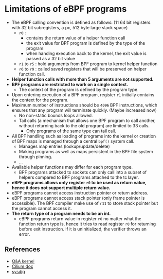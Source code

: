# Limitations of eBPF programs

- The eBPF calling convention is defined as follows: (11 64 bit registers with 32 bit subregisters, a pc, 512 byte large stack space)
    - ```r0``` :
       + contains the return value of a helper function call
       + the exit value for BPF program is defined by the type of the program
       + when handing execution back to the kernel, the exit value is passed as a 32 bit value
    - ```r1``` to ```r5``` : hold arguments from BPF program to kernel helper function
    - ```r6``` to ```r9``` : called saved registers that will be preserved on helper function call.
- **Helper function calls with more than 5 arguments are not supported.**
- **BPF programs are restricted to work on a single context.**
    + The context of the program is defined by the program type.
- Upon entering execution of a BPF program, register ```r1``` initially contains the context for the program.
- Maximum number of instructions should be ```4096``` BPF instructions, which ensures that any program will terminate quickly. (Maybe increased now)
    + No non-static bounds loops allowed.
    + Tail calls (a mechanism that allows one BPF program to call another, without returning back to the old program) are limited to 33 calls.
        + Only programs of the same type can tail call.
- All BPF handling such as loading of programs into the kernel or creation of BPF maps is managed through a central ```bpf()``` system call.
    + Manages map entries (lookup/update/delete)
    + Making programs as well as maps persistent in the BPF file system through pinning.
    + ...
-  Available helper functions may differ for each program type.
    + BPF programs attacked to sockets can only call into a subset of helpers compared to BPF programs attached to the tc layer.
- **eBPF programs allows only register ```r0``` to be used as return value, hence it does not support multiple return value.**
- eBPF programs cannot access instruction pointer or return address.
- eBPF programs cannot access stack pointer (only frame pointer is accessible). The BPF compiler make use of ```r11``` to store stack pointer but the program cannot access it.
- **The return type of a program needs to be an int.**
    + eBPF programs return value in register ```r0``` no matter what the function return type is, hence it tries to read register ```r0``` for 
      returning before exit instruction. If it is uninitialized, the verifier throws an error. 

## References
- [Q&A kernel](https://git.kernel.org/pub/scm/linux/kernel/git/torvalds/linux.git/tree/Documentation/bpf/bpf_design_QA.rst)
- [Cilium doc](https://docs.cilium.io/en/latest/bpf/architecture/)
- [sysdig](https://sysdig.com/blog/the-art-of-writing-ebpf-programs-a-primer/)
